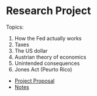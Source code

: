 # Research Project

Topics:
1. How the Fed actually works
2. Taxes
3. The US dollar
4. Austrian theory of economics
5. Unintended consequences
6. Jones Act (Peurto Rico)

- [Project Proposal](project-proposal.md)
- [Notes](notes.md)
